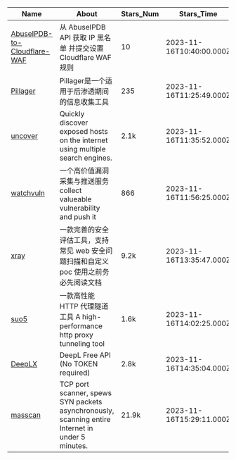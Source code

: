 | Name | About | Stars_Num | Stars_Time |
| ---- | ----- | --------- | ---------- |
| [AbuseIPDB-to-Cloudflare-WAF](https://github.com/MHG-LAB/AbuseIPDB-to-Cloudflare-WAF) | 从 AbuseIPDB API 获取 IP 黑名单 并提交设置 Cloudflare WAF 规则 | 10 | 2023-11-16T10:40:00.000Z |
| [Pillager](https://github.com/qwqdanchun/Pillager) | Pillager是一个适用于后渗透期间的信息收集工具 | 235 | 2023-11-16T11:25:49.000Z |
| [uncover](https://github.com/projectdiscovery/uncover) | Quickly discover exposed hosts on the internet using multiple search engines. | 2.1k | 2023-11-16T11:35:52.000Z |
| [watchvuln](https://github.com/zema1/watchvuln) | 一个高价值漏洞采集与推送服务  collect valueable vulnerability and push it | 866 | 2023-11-16T11:56:25.000Z |
| [xray](https://github.com/chaitin/xray) | 一款完善的安全评估工具，支持常见 web 安全问题扫描和自定义 poc  使用之前务必先阅读文档 | 9.2k | 2023-11-16T13:35:47.000Z |
| [suo5](https://github.com/zema1/suo5) | 一款高性能 HTTP 代理隧道工具  A high-performance http proxy tunneling tool | 1.6k | 2023-11-16T14:02:25.000Z |
| [DeepLX](https://github.com/OwO-Network/DeepLX) | DeepL Free API (No TOKEN required) | 2.8k | 2023-11-16T14:35:04.000Z |
| [masscan](https://github.com/robertdavidgraham/masscan) | TCP port scanner, spews SYN packets asynchronously, scanning entire Internet in under 5 minutes. | 21.9k | 2023-11-16T15:29:11.000Z |

